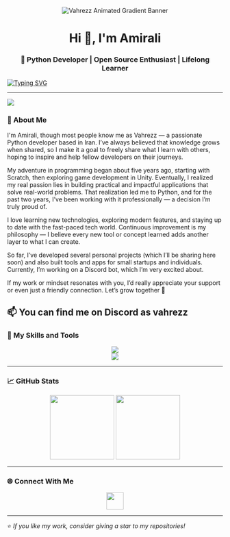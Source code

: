 
<p align="center">
  <img src="https://capsule-render.vercel.app/api?type=waving&height=220&text=Vahrezz&fontAlign=50&fontAlignY=40&fontSize=60&animation=fadeIn&color=gradient&customColorList=0,2,10,20,30,40,50,60,70,80,90,100&section=header&reversal=true&fontColor=00ffee&desc=🐍%20Python%20%26%20Application%20Developer&descAlign=50&descAlignY=70" alt="Vahrezz Animated Gradient Banner" />
</p>





<h1 align="center">Hi 👋, I'm Amirali</h1>
<h3 align="center">🐍 Python Developer | Open Source Enthusiast | Lifelong Learner</h3>

[![Typing SVG](https://readme-typing-svg.demolab.com?font=Fira+Code&pause=1000&width=435&lines=%2B5+years+of+experience+in+programming;Python+Developer++;Discord+Bot+Creator;Application+Developer;Always+Learning+Something+New++;Turning+Ideas+Into+Code++;+Sharing+Knowledge+Freely++)](https://git.io/typing-svg)

---






<a href="https://discord.com/users/817725791177408513"><img src="https://lanyard.cnrad.dev/api/817725791177408513?showDisplayName=true" /></a>




### 🧠 About Me

I'm Amirali, though most people know me as Vahrezz — a passionate Python developer based in Iran. I’ve always believed that knowledge grows when shared, so I make it a goal to freely share what I learn with others, hoping to inspire and help fellow developers on their journeys.

My adventure in programming began about five years ago, starting with Scratch, then exploring game development in Unity. Eventually, I realized my real passion lies in building practical and impactful applications that solve real-world problems. That realization led me to Python, and for the past two years, I’ve been working with it professionally — a decision I’m truly proud of.

I love learning new technologies, exploring modern features, and staying up to date with the fast-paced tech world. Continuous improvement is my philosophy — I believe every new tool or concept learned adds another layer to what I can create.

So far, I’ve developed several personal projects (which I’ll be sharing here soon) and also built tools and apps for small startups and individuals. Currently, I’m working on a Discord bot, which I’m very excited about.

If my work or mindset resonates with you, I’d really appreciate your support or even just a friendly connection. Let’s grow together 🚀

📫 You can find me on Discord as vahrezz
---

### 🧰 My Skills and Tools

<p align="center">
  <img src="https://skillicons.dev/icons?i=python,discord,bots,git,github,vscode,linux,windows,kali," /><br/>
  <img src="https://skillicons.dev/icons?i=flask,fastapi,sqlite,mysql,docker,postman" />
</p>

---

### 📈 GitHub Stats

<p align="center">
  <img src="https://github-readme-stats.vercel.app/api?username=Vahrezz&show_icons=true&theme=radical" height="150"/>
  <img src="https://github-readme-streak-stats.herokuapp.com/?user=Vahrezz&theme=radical" height="150"/>
</p>

---

### 🌐 Connect With Me

<p align="center">
  <a href="https://discordapp.com/users/817725791177408513"><img src="https://skillicons.dev/icons?i=discord" height="40" /></a>
</p>

---

⭐ *If you like my work, consider giving a star to my repositories!*
